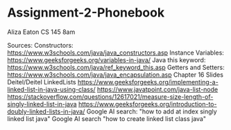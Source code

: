 # Assignment-2-Phonebook

Aliza Eaton
CS 145 8am

Sources:
Constructors: <https://www.w3schools.com/java/java_constructors.asp>
Instance Variables: <https://www.geeksforgeeks.org/variables-in-java/>
Java this keyword: <https://www.w3schools.com/java/ref_keyword_this.asp>
Getters and Setters: <https://www.w3schools.com/java/java_encapsulation.asp>
Chapter 16 Slides Deitel/Deitel LinkedLists
<https://www.geeksforgeeks.org/implementing-a-linked-list-in-java-using-class/>
<https://www.javatpoint.com/java-list-node>
<https://stackoverflow.com/questions/12617021/measure-size-length-of-singly-linked-list-in-java>
<https://www.geeksforgeeks.org/introduction-to-doubly-linked-lists-in-java/>
Google AI search: "how to add at index singly linked list java"
Google AI search "how to create linked list class java"

